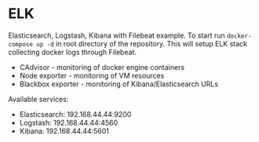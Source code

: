 # ELK
Elasticsearch, Logstash, Kibana with Filebeat example. To start run `docker-compose up -d` in root directory of the repository. This will setup ELK stack collecting docker logs through Filebeat.

* CAdvisor - monitoring of docker engine containers
* Node exporter - monitoring of VM resources
* Blackbox exporter - monitoring of Kibana/Elasticsearch URLs

Available services:

 * Elasticsearch: 192.168.44.44:9200
 * Logstash:  192.168.44.44:4560 
 * Kibana: 192.168.44.44:5601